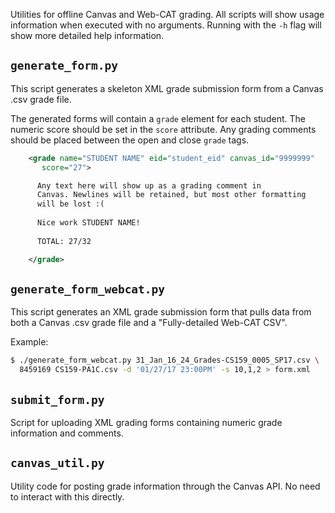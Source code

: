 Utilities for offline Canvas and Web-CAT grading.  All scripts will
show usage information when executed with no arguments. Running with
the `-h` flag will show more detailed help information.

##   `generate_form.py`

This script generates a skeleton XML grade submission form from a
Canvas .csv grade file.

The generated forms will contain a `grade` element for each
student. The numeric score should be set in the `score` attribute.
Any grading comments should be placed between the open and close
`grade` tags.

```xml
	<grade name="STUDENT NAME" eid="student_eid" canvas_id="9999999"
	   score="27">

	  Any text here will show up as a grading comment in
	  Canvas. Newlines will be retained, but most other formatting
	  will be lost :(
	  
	  Nice work STUDENT NAME!
	  
	  TOTAL: 27/32

	</grade>
```

##   `generate_form_webcat.py`

This script generates an XML grade submission form that pulls data
from both a Canvas .csv grade file and a "Fully-detailed Web-CAT
CSV".

Example: 

```bash
$ ./generate_form_webcat.py 31_Jan_16_24_Grades-CS159_0005_SP17.csv \
  8459169 CS159-PA1C.csv -d '01/27/17 23:00PM' -s 10,1,2 > form.xml
```

##   `submit_form.py`

Script for uploading XML grading forms containing numeric grade
information and comments.

##   `canvas_util.py`

Utility code for posting grade information through the Canvas
API. No need to interact with this directly.
